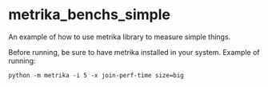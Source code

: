 # metrika_benchs_simple

An example of how to use metrika library to measure simple things.

Before running, be sure to have metrika installed in your system. 
Example of running:

    python -m metrika -i 5 -x join-perf-time size=big


